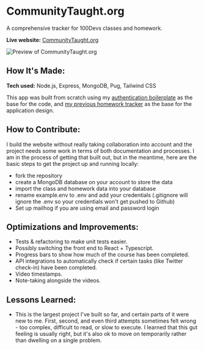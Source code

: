 # CommunityTaught.org

A comprehensive tracker for 100Devs classes and homework.

**Live website:** [CommunityTaught.org](https://communitytaught.org/)

![Preview of CommunityTaught.org](https://communitytaught.org/img/resources/communitytaught-preview.png)

## How It's Made:

**Tech used:** Node.js, Express, MongoDB, Pug, Tailwind CSS

This app was built from scratch using my [authentication boilerplate](https://github.com/labrocadabro/node-mongo-boilerplate/) as the base for the code, and [my previous homework tracker](https://labrocadabro.github.io/100devs-hw-tracker/) as the base for the application design.

## How to Contribute:

I build the website without really taking collaboration into account and the project needs some work in terms of both documentation and processes. I am in the process of getting that built out, but in the meantime, here are the basic steps to get the project up and running locally:

- fork the repository
- create a MongoDB database on your account to store the data
- import the class and homework data into your database
- rename example.env to .env and add your credentials (.gitignore will ignore the .env so your credentials won't get pushed to Github)
- Set up mailhog if you are using email and password login

## Optimizations and Improvements:

- Tests & refactoring to make unit tests easier.
- Possibly switching the front end to React + Typescript.
- Progress bars to show how much of the course has been completed.
- API integrations to automatically check if certain tasks (like Twitter check-in) have been completed.
- Video timestamps.
- Note-taking alongside the videos.

## Lessons Learned:

- This is the largest project I've built so far, and certain parts of it were new to me. First, second, and even third attempts sometimes felt wrong - too complex, difficult to read, or slow to execute. I learned that this gut feeling is usually right, but it's also ok to move on temporarily rather than dwelling on a single problem.
